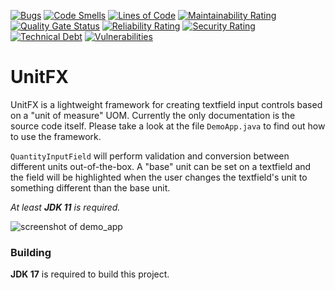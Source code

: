 [![Bugs](https://sonarcloud.io/api/project_badges/measure?project=dlsc-software-consulting-gmbh_UnitFX&metric=bugs)](https://sonarcloud.io/dashboard?id=dlsc-software-consulting-gmbh_afterburner.fx)
[![Code Smells](https://sonarcloud.io/api/project_badges/measure?project=dlsc-software-consulting-gmbh_UnitFX&metric=code_smells)](https://sonarcloud.io/dashboard?id=dlsc-software-consulting-gmbh_afterburner.fx)
[![Lines of Code](https://sonarcloud.io/api/project_badges/measure?project=dlsc-software-consulting-gmbh_UnitFX&metric=ncloc)](https://sonarcloud.io/dashboard?id=dlsc-software-consulting-gmbh_afterburner.fx)
[![Maintainability Rating](https://sonarcloud.io/api/project_badges/measure?project=dlsc-software-consulting-gmbh_UnitFX&metric=sqale_rating)](https://sonarcloud.io/dashboard?id=dlsc-software-consulting-gmbh_afterburner.fx)
[![Quality Gate Status](https://sonarcloud.io/api/project_badges/measure?project=dlsc-software-consulting-gmbh_UnitFX&metric=alert_status)](https://sonarcloud.io/dashboard?id=dlsc-software-consulting-gmbh_afterburner.fx)
[![Reliability Rating](https://sonarcloud.io/api/project_badges/measure?project=dlsc-software-consulting-gmbh_UnitFX&metric=reliability_rating)](https://sonarcloud.io/dashboard?id=dlsc-software-consulting-gmbh_afterburner.fx)
[![Security Rating](https://sonarcloud.io/api/project_badges/measure?project=dlsc-software-consulting-gmbh_UnitFX&metric=security_rating)](https://sonarcloud.io/dashboard?id=dlsc-software-consulting-gmbh_afterburner.fx)
[![Technical Debt](https://sonarcloud.io/api/project_badges/measure?project=dlsc-software-consulting-gmbh_UnitFX&metric=sqale_index)](https://sonarcloud.io/dashboard?id=dlsc-software-consulting-gmbh_afterburner.fx)
[![Vulnerabilities](https://sonarcloud.io/api/project_badges/measure?project=dlsc-software-consulting-gmbh_UnitFX&metric=vulnerabilities)](https://sonarcloud.io/dashboard?id=dlsc-software-consulting-gmbh_afterburner.fx)
# UnitFX

UnitFX is a lightweight framework for creating textfield input controls based on a "unit of measure" UOM.
Currently the only documentation is the source code itself. Please take a look at the file `DemoApp.java` to find
out how to use the framework.

`QuantityInputField` will perform validation and conversion between different units out-of-the-box. A "base" unit can be 
set on a textfield and the field will be highlighted when the user changes the textfield's unit to something
different than the base unit.

*At least **JDK 11** is required.*

![screenshot of demo_app](docs/images/demo.png) 

### Building

**JDK 17** is required to build this project.
